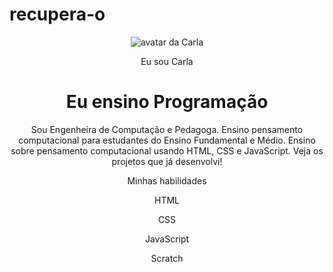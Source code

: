 # recupera-o


<!DOCTYPE html>
<html lang="pt-br">

<head>
    <meta charset="UTF-8">
    <meta name="viewport" content="width=device-width, initial-scale=1.0">
    <link href="https://cdn.jsdelivr.net/npm/bootstrap@5.3.2/dist/css/bootstrap.min.css" rel="stylesheet">
    <link rel="stylesheet" href="style.css">
    <title>Meu portfólio</title>
</head>

<body>
    <header class="container">
        <img src="img/avatar-perfil.png" alt="avatar da Carla" srcset="">
        <p>Eu sou Carla</p>
        <h1>Eu ensino Programação</h1>
        <p>Sou Engenheira de Computação e Pedagoga. Ensino pensamento computacional para estudantes do Ensino
            Fundamental e Médio. Ensino sobre pensamento computacional usando HTML, CSS e JavaScript. Veja os projetos
            que já desenvolvi!</p>
        <p>Minhas habilidades</p>
        <div>
            <p>HTML</p>
            <p>CSS</p>
            <p>JavaScript</p>
            <p>Scratch</p>
        </div>
    </header>
    <script src="https://cdn.jsdelivr.net/npm/bootstrap@5.3.2/dist/js/bootstrap.bundle.min.js"></script>
</body>

</html>
